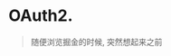 <!--
Created: Mon Jul 27 2020 21:00:07 GMT+0800 (China Standard Time)
Modified: Mon Jul 27 2020 21:00:07 GMT+0800 (China Standard Time)
-->

# OAuth2.
> 随便浏览掘金的时候, 突然想起来之前